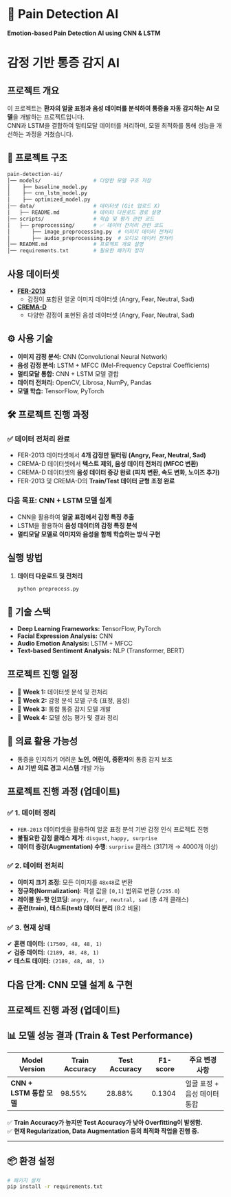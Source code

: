 # 🏥 Pain Detection AI
**Emotion-based Pain Detection AI using CNN & LSTM**

# 감정 기반 통증 감지 AI

## 프로젝트 개요
이 프로젝트는 **환자의 얼굴 표정과 음성 데이터를 분석하여 통증을 자동 감지하는 AI 모델**을 개발하는 프로젝트입니다.  
CNN과 LSTM을 결합하여 멀티모달 데이터를 처리하며, 모델 최적화를 통해 성능을 개선하는 과정을 거쳤습니다.  
## 📂 프로젝트 구조
 ```bash
pain-detection-ai/
│── models/                 # 다양한 모델 구조 저장
│    ├── baseline_model.py 
│    ├── cnn_lstm_model.py 
│    ├── optimized_model.py
│── data/                   # 데이터셋 (Git 업로드 X)
│   ├── README.md           # 데이터 다운로드 경로 설명
│── scripts/                # 학습 및 평가 관련 코드
│   ├── preprocessing/      # ✅ 데이터 전처리 관련 코드
│       ├── image_preprocessing.py  # 이미지 데이터 전처리
│       ├── audio_preprocessing.py  # 오디오 데이터 전처리
│── README.md               # 프로젝트 개요 설명
│── requirements.txt        # 필요한 패키지 정리
````


## 사용 데이터셋
- **[FER-2013](https://www.kaggle.com/datasets/msambare/fer2013)**
  - 감정이 포함된 얼굴 이미지 데이터셋 (Angry, Fear, Neutral, Sad)
- **[CREMA-D](https://github.com/CheyneyComputerScience/CREMA-D)**
  - 다양한 감정이 표현된 음성 데이터셋 (Angry, Fear, Neutral, Sad)

## ⚙️ 사용 기술
- **이미지 감정 분석:** CNN (Convolutional Neural Network)
- **음성 감정 분석:** LSTM + MFCC (Mel-Frequency Cepstral Coefficients)
- **멀티모달 통합:** CNN + LSTM 모델 결합
- **데이터 전처리:** OpenCV, Librosa, NumPy, Pandas
- **모델 학습:** TensorFlow, PyTorch

## 🛠 프로젝트 진행 과정
### ✅ 데이터 전처리 완료
- FER-2013 데이터셋에서 **4개 감정만 필터링 (Angry, Fear, Neutral, Sad)**
- CREMA-D 데이터셋에서 **텍스트 제외, 음성 데이터 전처리 (MFCC 변환)**
- CREMA-D 데이터셋의 **음성 데이터 증강 완료 (피치 변환, 속도 변화, 노이즈 추가)**
- FER-2013 및 CREMA-D의 **Train/Test 데이터 균형 조정 완료**

### 다음 목표: CNN + LSTM 모델 설계
- CNN을 활용하여 **얼굴 표정에서 감정 특징 추출**
- LSTM을 활용하여 **음성 데이터의 감정 특징 분석**
- **멀티모달 모델로 이미지와 음성을 함께 학습하는 방식 구현**

## 실행 방법
1. **데이터 다운로드 및 전처리**
   ```bash
   python preprocess.py

## 🔧 기술 스택
- **Deep Learning Frameworks:** TensorFlow, PyTorch
- **Facial Expression Analysis:** CNN
- **Audio Emotion Analysis:** LSTM + MFCC
- **Text-based Sentiment Analysis:** NLP (Transformer, BERT)

## 프로젝트 진행 일정
- 📅 **Week 1:** 데이터셋 분석 및 전처리
- 📅 **Week 2:** 감정 분석 모델 구축 (표정, 음성)
- 📅 **Week 3:** 통합 통증 감지 모델 개발
- 📅 **Week 4:** 모델 성능 평가 및 결과 정리

## 🏥 의료 활용 가능성
- 통증을 인지하기 어려운 **노인, 어린이, 중환자**의 통증 감지 보조
- **AI 기반 의료 경고 시스템** 개발 가능

## 프로젝트 진행 과정 (업데이트) 

### ✅ 1. 데이터 정리
- `FER-2013` 데이터셋을 활용하여 얼굴 표정 분석 기반 감정 인식 프로젝트 진행
- **불필요한 감정 클래스 제거**: `disgust`, `happy, surprise`
- **데이터 증강(Augmentation) 수행**: `surprise` 클래스 (3171개 → 4000개 이상)

### ✅ 2. 데이터 전처리
- **이미지 크기 조정**: 모든 이미지를 `48x48`로 변환
- **정규화(Normalization)**: 픽셀 값을 `[0,1]` 범위로 변환 (`/255.0`)
- **레이블 원-핫 인코딩**: `angry, fear, neutral, sad` (총 4개 클래스)
- **훈련(train), 테스트(test) 데이터 분리** (8:2 비율)

### ✅ 3. 현재 상태
✔ **훈련 데이터:** `(17509, 48, 48, 1)`  
✔ **검증 데이터:** `(2189, 48, 48, 1)`  
✔ **테스트 데이터:** `(2189, 48, 48, 1)`

다음 단계: **CNN 모델 설계 & 구현**
---
## 프로젝트 진행 과정 (업데이트) 

## 📊 모델 성능 결과 (Train & Test Performance)

| Model Version       | Train Accuracy | Test Accuracy | F1-score | 주요 변경 사항 |
|--------------------|---------------|--------------|----------|--------------|
| **CNN + LSTM 통합 모델** | 98.55% | 28.88% | 0.1304 | 얼굴 표정 + 음성 데이터 통합 |

✅ **Train Accuracy가 높지만 Test Accuracy가 낮아 Overfitting이 발생함.**  
✅ **현재 Regularization, Data Augmentation 등의 최적화 작업을 진행 중.**

---

## 📦 환경 설정
```bash
# 패키지 설치
pip install -r requirements.txt

